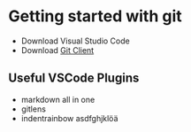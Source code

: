 # Getting started with git

- Download Visual Studio Code
- Download [Git Client](https://git3-4scm.com/downloads)

## Useful VSCode Plugins
- markdown all in one
- gitlens
- indentrainbow
asdfghjklöä
